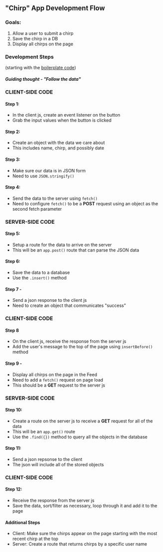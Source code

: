 "Chirp" App Development Flow
----------------------------

### Goals:
1) Allow a user to submit a chirp
2) Save the chirp in a DB
3) Display all chirps on the page

### Development Steps 
(starting with the [boilerplate code](https://github.com/MathuraMG/IMA-Low-Res-Connections-Lab/tree/master/Week_07%7CPOST_DB/Chirp_In_Class_START))

##### Guiding thought - "Follow the data"

### CLIENT-SIDE CODE

#### Step 1:
- In the client js, create an event listener on the button
- Grab the input values when the button is clicked

#### Step 2:
- Create an object with the data we care about
- This includes name, chirp, and possibly date

#### Step 3:
- Make sure our data is in JSON form
- Need to use `JSON.stringify()`

#### Step 4: 
- Send the data to the server using `fetch()`
- Need to configure `fetch()` to be a **POST** request using an object as the second fetch parameter

### SERVER-SIDE CODE

#### Step 5:
- Setup a route for the data to arrive on the server
- This will be an `app.post()` route that can parse the JSON data

#### Step 6:
- Save the data to a database
- Use the `.insert()` method

#### Step 7 -
- Send a json response to the client js
- Need to create an object that communicates "success"

### CLIENT-SIDE CODE

#### Step 8
- On the client js, receive the response from the server js
- Add the user's message to the top of the page using `insertBefore()` method

#### Step 9 -
- Display all chirps on the page in the Feed
- Need to add a `fetch()` request on page load
- This should be a **GET** request to the server js

### SERVER-SIDE CODE

#### Step 10:
- Create a route on the server js to receive a **GET** request for all of the data
- This will be an `app.get()` route
- Use the `.find({})` method to query all the objects in the database

#### Step 11:
- Send a json repsonse to the client
- The json will include all of the stored objects

### CLIENT-SIDE CODE

#### Step 12:
- Receive the response from the server js
- Save the data, sort/filter as necessary, loop through it and add it to the page

#### Additional Steps
- Client: Make sure the chirps appear on the page starting with the most recent chirp at the top
- Server: Create a route that returns chirps by a specific user name
